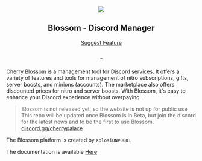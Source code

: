 <div align="center">
  <a href="https://github.com/XplosiON1232/Blossom">
    <img src="https://user-images.githubusercontent.com/42715759/217774938-5deefea6-24e6-4f6c-aaf9-f02ecb4643d0.png">
  </a>
  
  <h2>Blossom - Discord Manager</h2>
  
  <a href="https://github.com/XplosiON1232/Blossom/issues">Suggest Feature</a>
  
  <h3>-</h3>
  
</div>

Cherry Blossom is a management tool for Discord services. It offers a variety of features and tools for management of nitro subscriptions, gifts, server boosts, and minions (accounts). The marketplace also offers discounted prices for nitro and server boosts. With Blossom, it's easy to enhance your Discord experience without overpaying.

> Blossom is not released yet, so the website is not up for public use
> This repo will be updated once Blossom is in Beta, but join the discord
> for the latest news and to be the first to use Blossom.
> [discord.gg/cherrypalace](https://discord.com/invite/VMy7xZWz)

The Blossom platform is created by `XplosiON#0001`

The documentation is available [Here](#)

